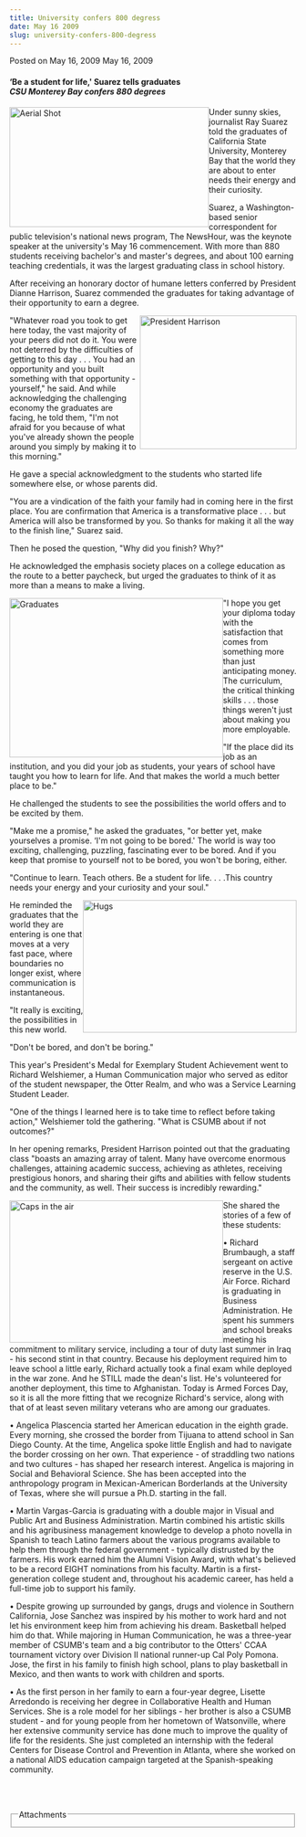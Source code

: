 ```yaml
---
title: University confers 800 degress
date: May 16 2009
slug: university-confers-800-degress
---
```





<span class="date">Posted on May 16, 2009    </span>
May 16, 2009<br>
<h4>&#x2018;Be a student for life,&apos; Suarez tells graduates<em><br>
CSU Monterey Bay confers 880 degrees</br></em></h4>
<p><img alt="Aerial Shot" height="210" src="http://news.csumb.edu/sites/default/files/65/igx_migrate/images/2009aerial-shot.png" style="float:left" width="350">Under sunny skies, journalist Ray
Suarez told the graduates of California State University, Monterey
Bay that the world they are about to enter needs their energy and
their curiosity.</img></p>
<p>Suarez, a Washington-based senior correspondent for public
television&apos;s national news program, The NewsHour, was the keynote
speaker at the university&apos;s May 16 commencement. With more than 880
students receiving bachelor&apos;s and master&apos;s degrees, and about 100
earning teaching credentials, it was the largest graduating class
in school history.</p>
<p>After receiving an honorary doctor of humane letters conferred
by President Dianne Harrison, Suarez commended the graduates for
taking advantage of their opportunity to earn a degree.</p>
<p><img alt="President Harrison" height="234" src="http://news.csumb.edu/sites/default/files/65/igx_migrate/images/President-Harrison_wcaption.png" style="float:right" width="275">&quot;Whatever road you took to get
here today, the vast majority of your peers did not do it. You were
not deterred by the difficulties of getting to this day . . . You
had an opportunity and you built something with that opportunity -
yourself,&quot; he said. And while acknowledging the challenging economy
the graduates are facing, he told them, &quot;I&apos;m not afraid for you
because of what you&apos;ve already shown the people around you simply
by making it to this morning.&quot;</img></p>
<p>He gave a special acknowledgment to the students who started
life somewhere else, or whose parents did.</p>
<p>&quot;You are a vindication of the faith your family had in coming
here in the first place. You are confirmation that America is a
transformative place . . . but America will also be transformed by
you. So thanks for making it all the way to the finish line,&quot;
Suarez said.</p>
<p>Then he posed the question, &quot;Why did you finish? Why?&quot;</p>
<p>He acknowledged the emphasis society places on a college
education as the route to a better paycheck, but urged the
graduates to think of it as more than a means to make a living.</p>
<p><img alt="Graduates" height="279" src="http://news.csumb.edu/sites/default/files/65/igx_migrate/images/2009Graduates.png" style="float:left" width="375">&quot;I hope you get your diploma today
with the satisfaction that comes from something more than just
anticipating money. The curriculum, the critical thinking skills .
. . those things weren&apos;t just about making you more employable.</img></p>
<p>&quot;If the place did its job as an institution, and you did your
job as students, your years of school have taught you how to learn
for life. And that makes the world a much better place to be.&quot;</p>
<p>He challenged the students to see the possibilities the world
offers and to be excited by them.</p>
<p>&quot;Make me a promise,&quot; he asked the graduates, &quot;or better yet,
make yourselves a promise. &#x2018;I&apos;m not going to be bored.&apos; The world
is way too exciting, challenging, puzzling, fascinating ever to be
bored. And if you keep that promise to yourself not to be bored,
you won&apos;t be boring, either.</p>
<p>&quot;Continue to learn. Teach others. Be a student for life. . .
.This country needs your energy and your curiosity and your
soul.&quot;</p>
<p><img alt="Hugs" height="232" src="http://news.csumb.edu/sites/default/files/65/igx_migrate/images/2009hugs.png" style="float:right" width="375">He reminded the graduates that
the world they are entering is one that moves at a very fast pace,
where boundaries no longer exist, where communication is
instantaneous.</img></p>
<p>&quot;It really is exciting, the possibilities in this new world.</p>
<p>&quot;Don&apos;t be bored, and don&apos;t be boring.&quot;</p>
<p>This year&apos;s President&apos;s Medal for Exemplary Student Achievement
went to Richard Welshiemer, a Human Communication major who served
as editor of the student newspaper, the Otter Realm, and who was a
Service Learning Student Leader.</p>
<p>&quot;One of the things I learned here is to take time to reflect
before taking action,&quot; Welshiemer told the gathering. &quot;What is
CSUMB about if not outcomes?&quot;</p>
<p>In her opening remarks, President Harrison pointed out that the
graduating class &quot;boasts an amazing array of talent. Many have
overcome enormous challenges, attaining academic success, achieving
as athletes, receiving prestigious honors, and sharing their gifts
and abilities with fellow students and the community, as well.
Their success is incredibly rewarding.&quot;</p>
<p><img alt="Caps in the air" height="249" src="http://news.csumb.edu/sites/default/files/65/igx_migrate/images/2009caps-in-the-air.png" style="float:left" width="375">She shared the stories of a few of
these students:</img></p>
<p>&#x2022; Richard Brumbaugh, a staff sergeant on active reserve in the
U.S. Air Force. Richard is graduating in Business Administration.
He spent his summers and school breaks meeting his commitment to
military service, including a tour of duty last summer in Iraq -
his second stint in that country. Because his deployment required
him to leave school a little early, Richard actually took a final
exam while deployed in the war zone. And he STILL made the dean&apos;s
list. He&apos;s volunteered for another deployment, this time to
Afghanistan. Today is Armed Forces Day, so it is all the more
fitting that we recognize Richard&apos;s service, along with that of at
least seven military veterans who are among our graduates.</p>
<p>&#x2022; Angelica Plascencia started her American education in the
eighth grade. Every morning, she crossed the border from Tijuana to
attend school in San Diego County. At the time, Angelica spoke
little English and had to navigate the border crossing on her own.
That experience - of straddling two nations and two cultures - has
shaped her research interest. Angelica is majoring in Social and
Behavioral Science. She has been accepted into the anthropology
program in Mexican-American Borderlands at the University of Texas,
where she will pursue a Ph.D. starting in the fall.</p>
<p>&#x2022; Martin Vargas-Garcia is graduating with a double major in
Visual and Public Art and Business Administration. Martin combined
his artistic skills and his agribusiness management knowledge to
develop a photo novella in Spanish to teach Latino farmers about
the various programs available to help them through the federal
government - typically distrusted by the farmers. His work earned
him the Alumni Vision Award, with what&apos;s believed to be a record
EIGHT nominations from his faculty. Martin is a first-generation
college student and, throughout his academic career, has held a
full-time job to support his family.</p>
<p>&#x2022; Despite growing up surrounded by gangs, drugs and violence in
Southern California, Jose Sanchez was inspired by his mother to
work hard and not let his environment keep him from achieving his
dream. Basketball helped him do that. While majoring in Human
Communication, he was a three-year member of CSUMB&apos;s team and a big
contributor to the Otters&apos; CCAA tournament victory over Division II
national runner-up Cal Poly Pomona. Jose, the first in his family
to finish high school, plans to play basketball in Mexico, and then
wants to work with children and sports.</p>
<p>&#x2022; As the first person in her family to earn a four-year degree,
Lisette Arredondo is receiving her degree in Collaborative Health
and Human Services. She is a role model for her siblings - her
brother is also a CSUMB student - and for young people from her
hometown of Watsonville, where her extensive community service has
done much to improve the quality of life for the residents. She
just completed an internship with the federal Centers for Disease
Control and Prevention in Atlanta, where she worked on a national
AIDS education campaign targeted at the Spanish-speaking
community.</p>
<p>&#xA0;</p>
<br>
<fieldset class="fieldgroup group-attachments">
<legend>Attachments</legend>
<div class="field field-type-emvideo field-field-attach-video">
<div class="field-items">
<div class="field-item odd">
<div class="emvideo emvideo-video emvideo-"/>
</div>
</div>
</div>
</fieldset>
</br></br>




